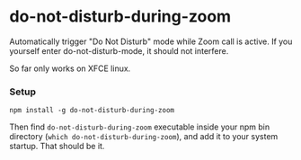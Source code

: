 # do-not-disturb-during-zoom

Automatically trigger "Do Not Disturb" mode while Zoom call is active. If you yourself enter do-not-disturb-mode, it should not interfere.

So far only works on XFCE linux.

### Setup

```
npm install -g do-not-disturb-during-zoom
```

Then find `do-not-disturb-during-zoom` executable inside your npm bin directory (`which do-not-disturb-during-zoom`), and add it to your system startup. That should be it.